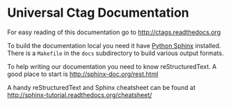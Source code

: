 # Universal Ctag Documentation #

For easy reading of this documentation go to http://ctags.readthedocs.org

To build the documentation local you need it have [Python Sphinx](http://sphinx-doc.org/)
installed. There is a `Makefile` in the `docs` subdirectory to build
various output formats.

To help writing our documentation you need to know reStructuredText.
A good place to start is http://sphinx-doc.org/rest.html

A handy reStructuredText and Sphinx cheatsheet can be found at
http://sphinx-tutorial.readthedocs.org/cheatsheet/
